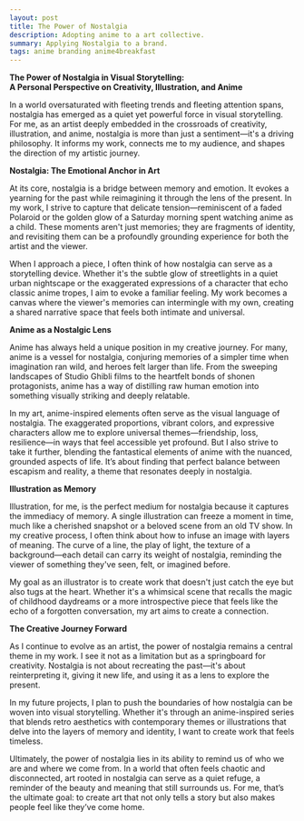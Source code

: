 ```yaml
---
layout: post
title: The Power of Nostalgia
description: Adopting anime to a art collective.
summary: Applying Nostalgia to a brand.
tags: anime branding anime4breakfast 
---
```


**The Power of Nostalgia in Visual Storytelling: 
<br>
A Personal Perspective on Creativity, Illustration, and Anime**

In a world oversaturated with fleeting trends and fleeting attention spans, nostalgia has emerged as a quiet yet powerful force in visual storytelling. For me, as an artist deeply embedded in the crossroads of creativity, illustration, and anime, nostalgia is more than just a sentiment—it's a driving philosophy. It informs my work, connects me to my audience, and shapes the direction of my artistic journey.

**Nostalgia: The Emotional Anchor in Art**

At its core, nostalgia is a bridge between memory and emotion. It evokes a yearning for the past while reimagining it through the lens of the present. In my work, I strive to capture that delicate tension—reminiscent of a faded Polaroid or the golden glow of a Saturday morning spent watching anime as a child. These moments aren't just memories; they are fragments of identity, and revisiting them can be a profoundly grounding experience for both the artist and the viewer.

When I approach a piece, I often think of how nostalgia can serve as a storytelling device. Whether it's the subtle glow of streetlights in a quiet urban nightscape or the exaggerated expressions of a character that echo classic anime tropes, I aim to evoke a familiar feeling. My work becomes a canvas where the viewer's memories can intermingle with my own, creating a shared narrative space that feels both intimate and universal.

**Anime as a Nostalgic Lens**

Anime has always held a unique position in my creative journey. For many, anime is a vessel for nostalgia, conjuring memories of a simpler time when imagination ran wild, and heroes felt larger than life. From the sweeping landscapes of Studio Ghibli films to the heartfelt bonds of shonen protagonists, anime has a way of distilling raw human emotion into something visually striking and deeply relatable.

In my art, anime-inspired elements often serve as the visual language of nostalgia. The exaggerated proportions, vibrant colors, and expressive characters allow me to explore universal themes—friendship, loss, resilience—in ways that feel accessible yet profound. But I also strive to take it further, blending the fantastical elements of anime with the nuanced, grounded aspects of life. It’s about finding that perfect balance between escapism and reality, a theme that resonates deeply in nostalgia.

**Illustration as Memory**

Illustration, for me, is the perfect medium for nostalgia because it captures the immediacy of memory. A single illustration can freeze a moment in time, much like a cherished snapshot or a beloved scene from an old TV show. In my creative process, I often think about how to infuse an image with layers of meaning. The curve of a line, the play of light, the texture of a background—each detail can carry its weight of nostalgia, reminding the viewer of something they've seen, felt, or imagined before.

My goal as an illustrator is to create work that doesn't just catch the eye but also tugs at the heart. Whether it's a whimsical scene that recalls the magic of childhood daydreams or a more introspective piece that feels like the echo of a forgotten conversation, my art aims to create a connection.

**The Creative Journey Forward**

As I continue to evolve as an artist, the power of nostalgia remains a central theme in my work. I see it not as a limitation but as a springboard for creativity. Nostalgia is not about recreating the past—it's about reinterpreting it, giving it new life, and using it as a lens to explore the present.

In my future projects, I plan to push the boundaries of how nostalgia can be woven into visual storytelling. Whether it's through an anime-inspired series that blends retro aesthetics with contemporary themes or illustrations that delve into the layers of memory and identity, I want to create work that feels timeless.

Ultimately, the power of nostalgia lies in its ability to remind us of who we are and where we come from. In a world that often feels chaotic and disconnected, art rooted in nostalgia can serve as a quiet refuge, a reminder of the beauty and meaning that still surrounds us. For me, that’s the ultimate goal: to create art that not only tells a story but also makes people feel like they’ve come home.